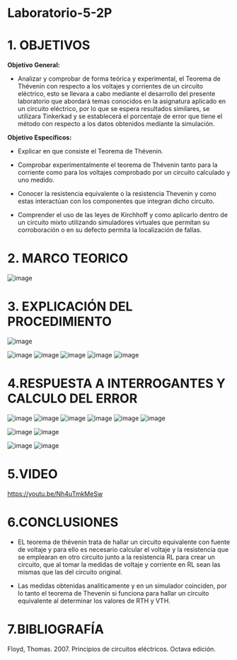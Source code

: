 # Laboratorio-5-2P
# 1. OBJETIVOS 

**Objetivo General:**

* Analizar y comprobar de forma teórica y experimental, el Teorema de Thévenin con respecto a los voltajes y corrientes de un circuito eléctrico, esto se llevara a cabo mediante el desarrollo del presente laboratorio que abordará temas conocidos en la asignatura aplicado en un circuito eléctrico, por lo que se espera resultados similares, se utilizara Tinkerkad y se establecerá el porcentaje de error que tiene el método con respecto a los datos obtenidos mediante la simulación.

**Objetivo Específicos:**

* Explicar en que consiste el Teorema de Thévenin.

* Comprobar experimentalmente el teorema de Thévenin tanto para la corriente como para los voltajes comprobado por un circuito calculado y uno medido.

* Conocer la resistencia equivalente o la resistencia Thevenin y como estas interactúan con los componentes que integran dicho circuito.

* Comprender el uso de las leyes de Kirchhoff y como aplicarlo dentro de un circuito mixto utilizando simuladores virtuales que permitan su corroboración o en su defecto permita la localización de fallas.

# 2. MARCO TEORICO 

![image](https://user-images.githubusercontent.com/105617383/177440283-5c7727d8-3bb6-4a21-9ef3-8dc4cccaa621.png)

# 3. EXPLICACIÓN DEL PROCEDIMIENTO 

![image](https://user-images.githubusercontent.com/105617383/177440698-03178f5a-7fc6-4d08-a474-2531747f76cb.png)


![image](https://user-images.githubusercontent.com/105671763/177682928-8a6ffeef-c77c-45f0-bd09-8605b9ab513d.png)
![image](https://user-images.githubusercontent.com/105671763/177683683-6d7f1cd2-db63-48a2-acdb-93ce4182281f.png)
![image](https://user-images.githubusercontent.com/105671763/177684199-9d3ec9c0-9b66-4ef0-a65b-39331fb3d36f.png)
![image](https://user-images.githubusercontent.com/105671763/177684507-f9b66865-10ba-4d45-90ed-64df85adc644.png)
![image](https://user-images.githubusercontent.com/105671763/177684830-d3bc7349-898a-428f-a05e-6c4a8ef5d9f0.png)



# 4.RESPUESTA A INTERROGANTES Y CALCULO DEL ERROR

![image](https://user-images.githubusercontent.com/105617383/177672441-e65e45d7-6a60-450d-825e-23d1cb209fee.png)
![image](https://user-images.githubusercontent.com/105617383/177672457-f81a2d78-99ac-474c-9eac-1c83b932d56e.png)
![image](https://user-images.githubusercontent.com/105617383/177672466-aca65ce5-551b-4eac-b930-eccb333dd53d.png)
![image](https://user-images.githubusercontent.com/105617383/177672479-0efc91d1-db44-400a-98d9-276c996275a5.png)
![image](https://user-images.githubusercontent.com/105617383/177672488-cca7ee76-53ed-4b57-a46d-44e59c03824f.png)
![image](https://user-images.githubusercontent.com/105617383/177672494-6281e661-52f8-458c-8a9a-5d180fb2e454.png)


![image](https://user-images.githubusercontent.com/105671763/177704341-5f2a496b-07e2-4625-83f5-6a3cf0a4328b.png)
![image](https://user-images.githubusercontent.com/105671763/177704385-0811d736-8e70-4120-9dea-41d3606a8404.png)

![image](https://user-images.githubusercontent.com/105671763/177704490-cef952f1-f8fb-43bc-90f8-f41d4ee11812.png)
![image](https://user-images.githubusercontent.com/105671763/177704525-88b04143-0433-41a8-a0bf-6173c44ae5a9.png)


# 5.VIDEO

https://youtu.be/Nh4uTmkMeSw

# 6.CONCLUSIONES

* EL teorema de thévenin trata de hallar un circuito equivalente con fuente de voltaje y para ello es necesario calcular el voltaje y la resistencia que se emplearan en otro circuito junto a la resistencia RL para crear un circuito, que al tomar la medidas de voltaje y corriente en RL sean las mismas que las del circuito original.

* Las medidas obtenidas analiticamente y en un simulador coinciden, por lo tanto el teorema de Thevenin si funciona para hallar un circuito equivalente al determinar los valores de RTH y VTH.

# 7.BIBLIOGRAFÍA

Floyd, Thomas. 2007. Principios de circuitos eléctricos. Octava edición.
